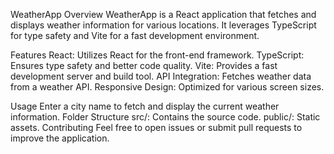WeatherApp
Overview
WeatherApp is a React application that fetches and displays weather information for various locations. It leverages TypeScript for type safety and Vite for a fast development environment.

Features
React: Utilizes React for the front-end framework.
TypeScript: Ensures type safety and better code quality.
Vite: Provides a fast development server and build tool.
API Integration: Fetches weather data from a weather API.
Responsive Design: Optimized for various screen sizes.

Usage
Enter a city name to fetch and display the current weather information.
Folder Structure
src/: Contains the source code.
public/: Static assets.
Contributing
Feel free to open issues or submit pull requests to improve the application.